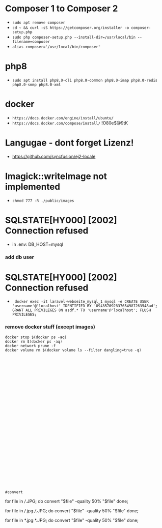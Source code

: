 # Composer 1 to Composer 2

* `sudo apt remove composer`
* `cd ~ && curl -sS https://getcomposer.org/installer -o composer-setup.php`
* `sudo php composer-setup.php --install-dir=/usr/local/bin --filename=composer`
* `alias composer='/usr/local/bin/composer'`

# php8

* `sudo apt install php8.0-cli php8.0-common php8.0-imap php8.0-redis php8.0-snmp php8.0-xml`

# docker

* `https://docs.docker.com/engine/install/ubuntu/`
* `https://docs.docker.com/compose/install/`
  !O80e$@9tK

# Langugae - dont forget Lizenz!

* https://github.com/syncfusion/ej2-locale

# Imagick::writeImage not implemented

* `chmod 777 -R ./public/images`

# SQLSTATE[HY000] [2002] Connection refused

* in .env: DB_HOST=mysql

### add db user

# SQLSTATE[HY000] [2002] Connection refused

* `
  docker exec -it laravel-webseite_mysql_1 mysql -e CREATE USER 'username'@'localhost' IDENTIFIED BY '894357092837654987263548ad'; GRANT ALL PRIVILEGES ON asdf.* TO 'username'@'localhost'; FLUSH PRIVILEGES;`

### remove docker stuff (except images)

    docker stop $(docker ps -aq)
    docker rm $(docker ps -aq)
    docker network prune -f
    docker volume rm $(docker volume ls --filter dangling=true -q)
    

    
    
    
    
    
    
    
    
    
    
    
    
    
    
    
    
    
    
    
    
    
    
    
    
    
    
    
    
    
    
    #convert 

for file in */*.JPG; do convert "$file" -quality 50% "$file"
done;

for file in */*.jpg */*.JPG; do convert "$file" -quality 50% "$file"
done;

for file in *.jpg *.JPG; do convert "$file" -quality 50% "$file"
done;
